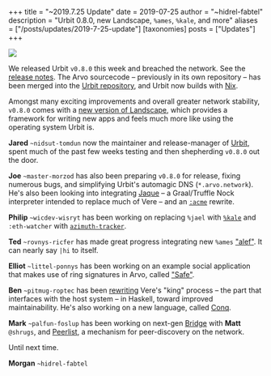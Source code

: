 +++
title = "~2019.7.25 Update"
date = 2019-07-25
author = "~hidrel-fabtel"
description = "Urbit 0.8.0, new Landscape, `%ames`, `%kale`, and more"
aliases = ["/posts/updates/2019-7-25-update"]
[taxonomies]
posts = ["Updates"]
+++

![](https://media.urbit.org/site/posts/updates/~2019.7.25-update-1.jpg)

We released Urbit `v0.8.0` this week and breached the network. See the [release notes](https://github.com/urbit/urbit/releases/tag/v0.8.0). The Arvo sourcecode – previously in its own repository – has been merged into the [Urbit repository](https://github.com/urbit/urbit), and Urbit now builds with [Nix](https://nixos.org/nix/).

Amongst many exciting improvements and overall greater network stability, `v0.8.0` comes with a [new version of Landscape](https://github.com/urbit/interface), which provides a framework for writing new apps and feels much more like using the operating system Urbit is.

**Jared** `~nidsut-tomdun` now the maintainer and release-manager of [Urbit](https://github.com/urbit/urbit), spent much of the past few weeks testing and then shepherding `v0.8.0` out the door.  

**Joe** `~master-morzod` has also been preparing `v0.8.0` for release, fixing numerous bugs, and simplifying Urbit's automagic DNS (`*.arvo.network`). He's also been looking into integrating [Jaque](https://github.com/frodwith/jaque) – a Graal/Truffle Nock interpreter intended to replace much of Vere – and an [`:acme`](https://github.com/urbit/urbit/blob/master/pkg/arvo/app/acme.hoon) rewrite.

**Philip** `~wicdev-wisryt` has been working on replacing `%jael` with [`%kale`](https://github.com/urbit/urbit/tree/philip/kale) and `:eth-watcher` with [`azimuth-tracker`](https://github.com/urbit/urbit/pull/1320).

**Ted** `~rovnys-ricfer` has made great progress integrating new `%ames` ["alef"](https://github.com/urbit/urbit/tree/alef-breach). It can nearly say `|hi` to itself.

**Elliot** `~littel-ponnys` has been working on an example social application that makes use of ring signatures in Arvo, called ["Safe"](https://github.com/urbit/urbit/tree/safe-prototype). 

**Ben** `~pitmug-roptec` has been [rewriting](https://github.com/urbit/urbit/tree/bs/uterm/pkg/hs-urbit/lib) Vere's "king" process – the part that interfaces with the host system – in Haskell, toward improved maintainability. He's also working on a new language, called [Conq](https://github.com/urbit/urbit/blob/bs/conq-attila-hoon/pkg/hs-conq/lib/Language/Conq.hs).

**Mark** `~palfun-foslup` has been working on next-gen [Bridge](https://github.com/urbit/bridge/tree/mino) with **Matt** `@shrugs`, and [Peerlist](https://github.com/urbit/urbit/pull/1309), a mechanism for peer-discovery on the network.

Until next time.

**Morgan** `~hidrel-fabtel`
